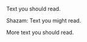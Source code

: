 Text you should read.

<div class="note"><span class="notetitle">Shazam:</span> Text you might read.</div>

More text you should read.

